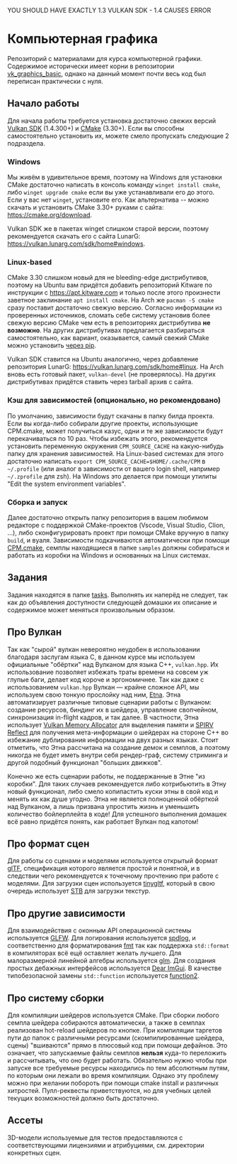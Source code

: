 YOU SHOULD HAVE EXACTLY 1.3 VULKAN SDK - 1.4 CAUSES ERROR

# Компьютерная графика
Репозиторий с материалами для курса компьютерной графики.
Содержимое исторически имеет корни в репозитории [vk_graphics_basic](https://github.com/msu-graphics-group/vk_graphics_basic), однако на данный момент почти весь код был переписан практически с нуля.


## Начало работы
Для начала работы требуется установка достаточно свежих версий [Vulkan SDK](https://vulkan.lunarg.com) (1.4.300+) и [CMake](https://cmake.org/) (3.30+).
Если вы способны самостоятельно установить их, можете смело пропускать следующие 2 подраздела.

### Windows
Мы живём в удивительное время, поэтому на Windows для установки CMake достаточно написать в консоль команду `winget install cmake`, либо `winget upgrade cmake` если вы уже устанавливали его до этого.
Если у вас нет `winget`, установите его.
Как альтернатива -- можно скачать и установить CMake 3.30+ руками с сайта: https://cmake.org/download.

Vulkan SDK же в пакетах winget слишком старой версии, поэтому рекомендуется скачать его с сайта LunarG: https://vulkan.lunarg.com/sdk/home#windows.

### Linux-based
CMake 3.30 слишком новый для не bleeding-edge дистрибутивов, поэтому на Ubuntu вам придётся добавить репозиторий Kitware по инструкции с https://apt.kitware.com и только после этого произнести заветное заклинание `apt install cmake`.
На Arch же `pacman -S cmake` сразу поставит достаточно свежую версию.
Согласно информации из проверенных источников, сломать себе систему установив более свежую версию CMake чем есть в репозиториях дистрибутива **не возможно**.
На других дистрибутивах предлагается разбираться самостоятельно, как вариант, оказывается, самый свежий CMake можно установить [через pip](https://pypi.org/project/cmake/).

Vulkan SDK ставится на Ubuntu аналогично, через добавление репозитория LunarG: https://vulkan.lunarg.com/sdk/home#linux.
На Arch вновь есть готовый пакет, `vulkan-devel` (не проверялось).
На других дистрибутивах придётся ставить через tarball архив с сайта.

### Кэш для зависимостей (опционально, но рекомендовано)
По умолчанию, зависимости будут скачаны в папку билда проекта.
Если вы когда-либо собирали другие проекты, использующие CPM.cmake, может получиться казус, одни и те же зависимости будут перекачиваться по 10 раз.
Чтобы избежать этого, рекомендуется установить переменную окружения `CPM_SOURCE_CACHE` на какую-нибудь папку для хранения зависимостей.
На Linux-based системах для этого достаточно написать `export CPM_SOURCE_CACHE=$HOME/.cache/CPM` в `~/.profile` (или аналог в зависимости от вашего login shell, например `~/.zprofile` для zsh).
На Windows это делается при помощи утилиты "Edit the system environment variables".

### Сборка и запуск
Далее достаточно открыть папку репозитория в вашем любимом редакторе с поддержкой CMake-проектов (Vscode, Visual Studio, Clion, ...), либо сконфигурировать проект при помощи CMake вручную в папку `build`, и вуаля.
Зависимости подкачиваются автоматически при помощи [CPM.cmake](https://github.com/cpm-cmake/CPM.cmake), семплы находящиеся в папке `samples` должны собираться и работать из коробки на Windows и основанных на Linux системах.


## Задания
Задания находятся в папке [tasks](tasks/).
Выполнять их наперёд не следует, так как до объявления доступности следующей домашки их описание и содержимое может меняться произвольным образом.


## Про Вулкан
Так как "сырой" вулкан невероятно неудобен в использовании благодаря заслугам языка C, в данном курсе мы используем официальные "обёртки" над Вулканом для языка C++, `vulkan.hpp`.
Их использование позволяет избежать траты времени на совсем уж глупые баги, делает код короче и эргономичнее.
Так как даже с использованием `vulkan.hpp` Вулкан &mdash; крайне сложное API, мы используем свою тонкую прослойку над ним, [Etna](https://github.com/alexandrShcherbakov/etna/).
Этна автоматизирует различные типовые сценарии работы с Вулканом: создание ресурсов, биндинг их в шейдера, управление свопчейном, синхронизация in-flight кадров, и так далее.
В частности, Этна использует [Vulkan Memory Allocator](https://github.com/GPUOpen-LibrariesAndSDKs/VulkanMemoryAllocator) для выделения памяти и [SPIRV Reflect](https://github.com/KhronosGroup/SPIRV-Reflect) для получения мета-информации о шейдерах на стороне C++ во избежание дублирования информации на двух разных языках.
Стоит отметить, что Этна рассчитана на создание демок и семплов, а поэтому никогда не будет иметь внутри себя рендер-граф, систему стриминга и другой подобный функционал "больших движков".

Конечно же есть сценарии работы, не поддержанные в Этне "из коробки".
Для таких случаев рекомендуется либо котрибьютить в Этну новый функционал, либо смело копипастить куски этны в свой код и менять их как душе угодно.
Этна не является полноценной обёрткой над Вулканом, а лишь призвана упростить жизнь и уменьшить количество бойлерплейта в коде!
Для успешного выполнения домашек всё равно придётся понять, как работает Вулкан под капотом!


## Про формат сцен
Для работы со сценами и моделями используется открытый формат [glTF](https://registry.khronos.org/glTF/specs/2.0/glTF-2.0.html), спецификация которого является простой и понятной, и в следствии чего рекомендуется к точечному прочтению при работе с моделями.
Для загрузки сцен используется [tinygltf](https://github.com/syoyo/tinygltf), который в свою очередь использует [STB](https://github.com/nothings/stb) для загрузки текстур.


## Про другие зависимости
Для взаимодействия с оконным API операционной системы используется [GLFW](https://github.com/glfw/glfw).
Для логирования используется [spdlog](https://github.com/gabime/spdlog), и соответственно для форматирования [fmt](https://github.com/fmtlib/fmt) так как поддержка `std::format` в компиляторах всё ещё оставляет желать лучшего.
Для малоразмерной линейной алгебры используется [glm](https://github.com/g-truc/glm).
Для создания простых дебажных интерфейсов используется [Dear ImGui](https://github.com/ocornut/imgui).
В качестве типобезопасной замены `std::function` используется [function2](https://github.com/Naios/function2).


## Про систему сборки
Для компиляции шейдеров используется CMake.
При сборки любого семпла шейдера собираются автоматически, а также в семплах реализован hot-reload шейдеров по кнопке.
При компиляции таргетов пути до папок с различными ресурсами (скомпилированные шейдера, сцены) "вшиваются" прямо в плюсовый код при помощи дефайнов.
Это означает, что запускаемые файлы семплов **нельзя** куда-то переложить и рассчитывать, что оно будет работать.
Обязательно нужно чтобы при запуске все требуемые ресурсы находились по тем абсолютным путям, по которым они лежали во время компиляции.
Однако эту проблему можно при желании побороть при помощи cmake install и различных хитростей.
Пулл-реквесты приветствуются, но для учебных целей текущих возможностей должно быть достаточно.


## Ассеты
3D-модели используемые для тестов предоставляются с соответствующими лицензиями и атрибуциями, см. директории конкретных сцен.

